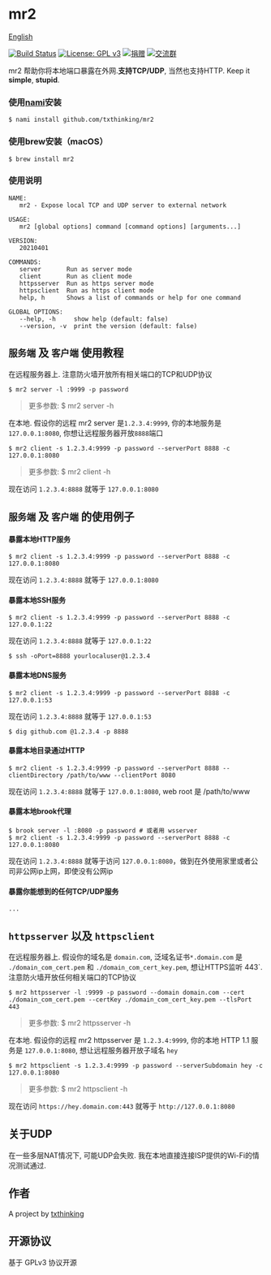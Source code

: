 # mr2

[English](README.md)

[![Build Status](https://travis-ci.org/txthinking/mr2.svg?branch=master)](https://travis-ci.org/txthinking/mr2) [![License: GPL v3](https://img.shields.io/badge/License-GPL%20v3-blue.svg)](http://www.gnu.org/licenses/gpl-3.0)
[![捐赠](https://img.shields.io/badge/%E6%94%AF%E6%8C%81-%E6%8D%90%E8%B5%A0-ff69b4.svg)](https://www.txthinking.com/opensource-support.html)
[![交流群](https://img.shields.io/badge/%E7%94%B3%E8%AF%B7%E5%8A%A0%E5%85%A5-%E4%BA%A4%E6%B5%81%E7%BE%A4-ff69b4.svg)](https://docs.google.com/forms/d/e/1FAIpQLSdzMwPtDue3QoezXSKfhW88BXp57wkbDXnLaqokJqLeSWP9vQ/viewform)

mr2 帮助你将本地端口暴露在外网.**支持TCP/UDP**, 当然也支持HTTP. Keep it **simple**, **stupid**.

### 使用[nami](https://github.com/txthinking/nami)安装

```
$ nami install github.com/txthinking/mr2
```

### 使用brew安装（macOS）

```
$ brew install mr2
```

### 使用说明

```
NAME:
   mr2 - Expose local TCP and UDP server to external network

USAGE:
   mr2 [global options] command [command options] [arguments...]

VERSION:
   20210401

COMMANDS:
   server       Run as server mode
   client       Run as client mode
   httpsserver  Run as https server mode
   httpsclient  Run as https client mode
   help, h      Shows a list of commands or help for one command

GLOBAL OPTIONS:
   --help, -h     show help (default: false)
   --version, -v  print the version (default: false)
```

## `服务端` 及 `客户端` 使用教程

在远程服务器上. 注意防火墙开放所有相关端口的TCP和UDP协议

```
$ mr2 server -l :9999 -p password
```

> 更多参数: $ mr2 server -h

在本地. 假设你的远程 mr2 server 是`1.2.3.4:9999`, 你的本地服务是`127.0.0.1:8080`, 你想让远程服务器开放`8888`端口

```
$ mr2 client -s 1.2.3.4:9999 -p password --serverPort 8888 -c 127.0.0.1:8080
```

> 更多参数: $ mr2 client -h<br/>

现在访问 `1.2.3.4:8888` 就等于 `127.0.0.1:8080`

## `服务端` 及 `客户端` 的使用例子

#### 暴露本地HTTP服务

```
$ mr2 client -s 1.2.3.4:9999 -p password --serverPort 8888 -c 127.0.0.1:8080
```

现在访问 `1.2.3.4:8888` 就等于 `127.0.0.1:8080`

#### 暴露本地SSH服务

```
$ mr2 client -s 1.2.3.4:9999 -p password --serverPort 8888 -c 127.0.0.1:22
```

现在访问 `1.2.3.4:8888` 就等于 `127.0.0.1:22`

```
$ ssh -oPort=8888 yourlocaluser@1.2.3.4
```

#### 暴露本地DNS服务

```
$ mr2 client -s 1.2.3.4:9999 -p password --serverPort 8888 -c 127.0.0.1:53
```

现在访问 `1.2.3.4:8888` 就等于 `127.0.0.1:53`

```
$ dig github.com @1.2.3.4 -p 8888
```

#### 暴露本地目录通过HTTP

```
$ mr2 client -s 1.2.3.4:9999 -p password --serverPort 8888 --clientDirectory /path/to/www --clientPort 8080
```

现在访问 `1.2.3.4:8888` 就等于 `127.0.0.1:8080`, web root 是 /path/to/www

#### 暴露本地brook代理

```
$ brook server -l :8080 -p password # 或者用 wsserver
$ mr2 client -s 1.2.3.4:9999 -p password --serverPort 8888 -c 127.0.0.1:8080
```

现在访问 `1.2.3.4:8888` 就等于访问 `127.0.0.1:8080`，做到在外使用家里或者公司非公网ip上网，即使没有公网ip

#### 暴露你能想到的任何TCP/UDP服务

```
...
```

## `httpsserver` 以及 `httpsclient`

在远程服务器上. 假设你的域名是 `domain.com`, 泛域名证书`*.domain.com` 是 `./domain_com_cert.pem` 和 `./domain_com_cert_key.pem`, 想让HTTPS监听 443`. 注意防火墙开放任何相关端口的TCP协议

```
$ mr2 httpsserver -l :9999 -p password --domain domain.com --cert ./domain_com_cert.pem --certKey ./domain_com_cert_key.pem --tlsPort 443
```

> 更多参数: $ mr2 httpsserver -h

在本地. 假设你的远程 mr2 httpsserver 是 `1.2.3.4:9999`, 你的本地 HTTP 1.1 服务是 `127.0.0.1:8080`, 想让远程服务器开放子域名 `hey`

```
$ mr2 httpsclient -s 1.2.3.4:9999 -p password --serverSubdomain hey -c 127.0.0.1:8080
```

> 更多参数: $ mr2 httpsclient -h

现在访问 `https://hey.domain.com:443` 就等于 `http://127.0.0.1:8080`

## 关于UDP

在一些多层NAT情况下, 可能UDP会失败. 我在本地直接连接ISP提供的Wi-Fi的情况测试通过.

## 作者

A project by [txthinking](https://www.txthinking.com)

## 开源协议

基于 GPLv3 协议开源
